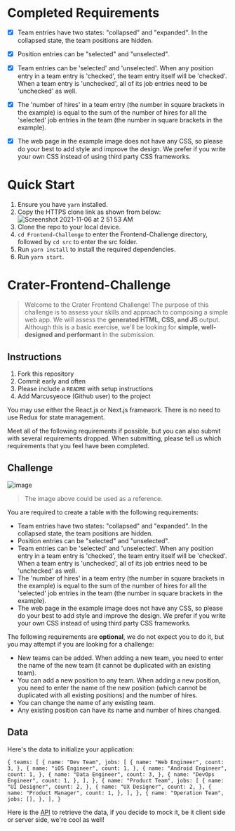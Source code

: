 # Completed Requirements
- [X] Team entries have two states: "collapsed" and "expanded". In the collapsed state, the team positions are hidden.
- [X] Position entries can be "selected" and "unselected".
- [X] Team entries can be 'selected' and 'unselected'. When any position entry in a team entry is 'checked', the team entry itself will be 'checked'. When a team entry is 'unchecked', all of its job entries need to be 'unchecked' as well.
- [X] The 'number of hires' in a team entry (the number in square brackets in the example) is equal to the sum of the number of hires for all the 'selected' job entries in the team (the number in square brackets in the example).
- [X] The web page in the example image does not have any CSS, so please do your best to add style and improve the design. We prefer if you write your own CSS instead of using third party CSS frameworks.


# Quick Start
1. Ensure you have `yarn` installed.
2. Copy the HTTPS clone link as shown from below:
![Screenshot 2021-11-06 at 2 51 53 AM](https://user-images.githubusercontent.com/61085398/140563471-e739e147-e7c3-4e85-8383-7f8d0f725b9d.png)
3. Clone the repo to your local device.
4. `cd Frontend-Challenge` to enter the Frontend-Challenge directory, followed by `cd src` to enter the src folder.
5. Run `yarn install` to install the required dependencies.
6. Run `yarn start`.

# Crater-Frontend-Challenge
> Welcome to the Crater Frontend Challenge! The purpose of this challenge is to assess your skills and approach to composing a simple web app. We will assess the **generated HTML, CSS, and JS** output. Although this is a basic exercise, we'll be looking for **simple, well-designed and performant** in the submission.

## Instructions
1. Fork this repository
2. Commit early and often
3. Please include a `README` with setup instructions
4. Add Marcusyeoce (Github user) to the project

You may use either the React.js or Next.js framework. There is no need to use Redux for state management.

Meet all of the following requirements if possible, but you can also submit with several
requirements dropped. When submitting, please tell us which requirements that you feel have
been completed.

## Challenge
![image](https://user-images.githubusercontent.com/51117475/140429739-1024ab96-4b5c-460b-80f1-fdbe176dbdf5.png)

>The image above could be used as a reference. 

You are required to create a table with the following requirements:
- Team entries have two states: "collapsed" and "expanded". In the collapsed state, the team
positions are hidden.
- Position entries can be "selected" and "unselected".
- Team entries can be 'selected' and 'unselected'. When any position entry in a team entry is
'checked', the team entry itself will be 'checked'. When a team entry is 'unchecked', all of its
job entries need to be 'unchecked' as well.
- The 'number of hires' in a team entry (the number in square brackets in the example) is
equal to the sum of the number of hires for all the 'selected' job entries in the team (the
number in square brackets in the example).
- The web page in the example image does not have any CSS, so please do your best to add
style and improve the design. We prefer if you write your own CSS instead of using third party CSS frameworks.

The following requirements are **optional**, we do not expect you to do it, but you may attempt if you are looking for a challenge:
- New teams can be added. When adding a new team, you need to enter the name of the new
team (it cannot be duplicated with an existing team).
- You can add a new position to any team. When adding a new position, you need to enter the
name of the new position (which cannot be duplicated with all existing positions) and the
number of hires.
- You can change the name of any existing team.
- Any existing position can have its name and number of hires changed.

## Data
Here's the data to initialize your application:

`{
  teams: [
    {
      name: "Dev Team",
      jobs: [
        {
          name: "Web Engineer",
          count: 3,
        },
        {
          name: "iOS Engineer",
          count: 1,
        },
        {
          name: "Android Engineer",
          count: 1,
        },
        {
          name: "Data Engineer",
          count: 3,
        },
        {
          name: "DevOps Engineer",
          count: 1,
        },
      ],
    },
    {
      name: "Product Team",
      jobs: [
        {
          name: "UI Designer",
          count: 2,
        },
        {
          name: "UX Designer",
          count: 2,
        },
        {
          name: "Product Manager",
          count: 1,
        },
      ],
    },
    {
      name: "Operation Team",
      jobs: [],
    },
  ],
}`

Here is the [API](https://run.mocky.io/v3/d221c7f4-9b18-418c-a741-1932f94fc82c) to retrieve the data, if you decide to mock it, be it client side or server side, we're cool as well!
